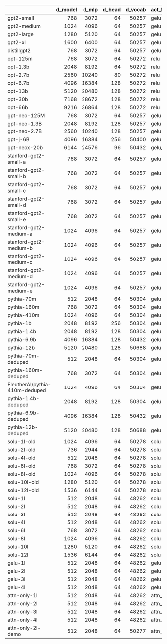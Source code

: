 |                                |   d_model |   d_mlp |   d_head |   d_vocab | act_fn    |   n_heads |   n_layers |   n_ctx | n_params   |
|:-------------------------------|----------:|--------:|---------:|----------:|:----------|----------:|-----------:|--------:|:-----------|
| gpt2-small                     |       768 |    3072 |       64 |     50257 | gelu      |        12 |         12 |    1024 | 85M        |
| gpt2-medium                    |      1024 |    4096 |       64 |     50257 | gelu      |        16 |         24 |    1024 | 302M       |
| gpt2-large                     |      1280 |    5120 |       64 |     50257 | gelu      |        20 |         36 |    1024 | 708M       |
| gpt2-xl                        |      1600 |    6400 |       64 |     50257 | gelu      |        25 |         48 |    1024 | 1.5B       |
| distillgpt2                    |       768 |    3072 |       64 |     50257 | gelu      |        12 |          6 |    1024 | 42M        |
| opt-125m                       |       768 |    3072 |       64 |     50272 | relu      |        12 |         12 |    2048 | 85M        |
| opt-1.3b                       |      2048 |    8192 |       64 |     50272 | relu      |        32 |         24 |    2048 | 1.2B       |
| opt-2.7b                       |      2560 |   10240 |       80 |     50272 | relu      |        32 |         32 |    2048 | 2.5B       |
| opt-6.7b                       |      4096 |   16384 |      128 |     50272 | relu      |        32 |         32 |    2048 | 6.4B       |
| opt-13b                        |      5120 |   20480 |      128 |     50272 | relu      |        40 |         40 |    2048 | 13B        |
| opt-30b                        |      7168 |   28672 |      128 |     50272 | relu      |        56 |         48 |    2048 | 30B        |
| opt-66b                        |      9216 |   36864 |      128 |     50272 | relu      |        72 |         64 |    2048 | 65B        |
| gpt-neo-125M                   |       768 |    3072 |       64 |     50257 | gelu      |        12 |         12 |    2048 | 85M        |
| gpt-neo-1.3B                   |      2048 |    8192 |      128 |     50257 | gelu      |        16 |         24 |    2048 | 1.2B       |
| gpt-neo-2.7B                   |      2560 |   10240 |      128 |     50257 | gelu      |        20 |         32 |    2048 | 2.5B       |
| gpt-j-6B                       |      4096 |   16384 |      256 |     50400 | gelu      |        16 |         28 |    2048 | 5.6B       |
| gpt-neox-20b                   |      6144 |   24576 |       96 |     50432 | gelu_fast |        64 |         44 |    2048 | 20B        |
| stanford-gpt2-small-a          |       768 |    3072 |       64 |     50257 | gelu      |        12 |         12 |    1024 | 85M        |
| stanford-gpt2-small-b          |       768 |    3072 |       64 |     50257 | gelu      |        12 |         12 |    1024 | 85M        |
| stanford-gpt2-small-c          |       768 |    3072 |       64 |     50257 | gelu      |        12 |         12 |    1024 | 85M        |
| stanford-gpt2-small-d          |       768 |    3072 |       64 |     50257 | gelu      |        12 |         12 |    1024 | 85M        |
| stanford-gpt2-small-e          |       768 |    3072 |       64 |     50257 | gelu      |        12 |         12 |    1024 | 85M        |
| stanford-gpt2-medium-a         |      1024 |    4096 |       64 |     50257 | gelu      |        16 |         24 |    1024 | 302M       |
| stanford-gpt2-medium-b         |      1024 |    4096 |       64 |     50257 | gelu      |        16 |         24 |    1024 | 302M       |
| stanford-gpt2-medium-c         |      1024 |    4096 |       64 |     50257 | gelu      |        16 |         24 |    1024 | 302M       |
| stanford-gpt2-medium-d         |      1024 |    4096 |       64 |     50257 | gelu      |        16 |         24 |    1024 | 302M       |
| stanford-gpt2-medium-e         |      1024 |    4096 |       64 |     50257 | gelu      |        16 |         24 |    1024 | 302M       |
| pythia-70m                     |       512 |    2048 |       64 |     50304 | gelu      |         8 |          6 |    2048 | 19M        |
| pythia-160m                    |       768 |    3072 |       64 |     50304 | gelu      |        12 |         12 |    2048 | 85M        |
| pythia-410m                    |      1024 |    4096 |       64 |     50304 | gelu      |        16 |         24 |    2048 | 302M       |
| pythia-1b                    |      2048 |    8192 |      256 |     50304 | gelu      |         8 |         16 |    2048 | 805M       |
| pythia-1.4b                    |      2048 |    8192 |      128 |     50304 | gelu      |        16 |         24 |    2048 | 1.2B       |
| pythia-6.9b                    |      4096 |   16384 |      128 |     50432 | gelu      |        32 |         32 |    2048 | 6.4B       |
| pythia-12b                     |      5120 |   20480 |      128 |     50688 | gelu      |        40 |         36 |    2048 | 11B        |
| pythia-70m-deduped             |       512 |    2048 |       64 |     50304 | gelu      |         8 |          6 |    2048 | 19M        |
| pythia-160m-deduped            |       768 |    3072 |       64 |     50304 | gelu      |        12 |         12 |    2048 | 85M        |
| EleutherAI/pythia-410m-deduped |      1024 |    4096 |       64 |     50304 | gelu      |        16 |         24 |    2048 | 302M       |
| pythia-1.4b-deduped            |      2048 |    8192 |      128 |     50304 | gelu      |        16 |         24 |    2048 | 1.2B       |
| pythia-6.9b-deduped            |      4096 |   16384 |      128 |     50432 | gelu      |        32 |         32 |    2048 | 6.4B       |
| pythia-12b-deduped             |      5120 |   20480 |      128 |     50688 | gelu      |        40 |         36 |    2048 | 11B        |
| solu-1l-old                    |      1024 |    4096 |       64 |     50278 | solu      |        16 |          1 |    1024 | 13M        |
| solu-2l-old                    |       736 |    2944 |       64 |     50278 | solu      |        11 |          2 |    1024 | 13M        |
| solu-4l-old                    |       512 |    2048 |       64 |     50278 | solu      |         8 |          4 |    1024 | 13M        |
| solu-6l-old                    |       768 |    3072 |       64 |     50278 | solu      |        12 |          6 |    1024 | 42M        |
| solu-8l-old                    |      1024 |    4096 |       64 |     50278 | solu      |        16 |          8 |    1024 | 101M       |
| solu-10l-old                   |      1280 |    5120 |       64 |     50278 | solu      |        20 |         10 |    1024 | 197M       |
| solu-12l-old                   |      1536 |    6144 |       64 |     50278 | solu      |        24 |         12 |    1024 | 340M       |
| solu-1l                        |       512 |    2048 |       64 |     48262 | solu      |         8 |          1 |    1024 | 3.1M       |
| solu-2l                        |       512 |    2048 |       64 |     48262 | solu      |         8 |          2 |    1024 | 6.3M       |
| solu-3l                        |       512 |    2048 |       64 |     48262 | solu      |         8 |          3 |    1024 | 9.4M       |
| solu-4l                        |       512 |    2048 |       64 |     48262 | solu      |         8 |          4 |    1024 | 13M        |
| solu-6l                        |       768 |    3072 |       64 |     48262 | solu      |        12 |          6 |    1024 | 42M        |
| solu-8l                        |      1024 |    4096 |       64 |     48262 | solu      |        16 |          8 |    1024 | 101M       |
| solu-10l                       |      1280 |    5120 |       64 |     48262 | solu      |        20 |         10 |    1024 | 197M       |
| solu-12l                       |      1536 |    6144 |       64 |     48262 | solu      |        24 |         12 |    1024 | 340M       |
| gelu-1l                        |       512 |    2048 |       64 |     48262 | gelu      |         8 |          1 |    1024 | 3.1M       |
| gelu-2l                        |       512 |    2048 |       64 |     48262 | gelu      |         8 |          2 |    1024 | 6.3M       |
| gelu-3l                        |       512 |    2048 |       64 |     48262 | gelu      |         8 |          3 |    1024 | 9.4M       |
| gelu-4l                        |       512 |    2048 |       64 |     48262 | gelu      |         8 |          4 |    1024 | 13M        |
| attn-only-1l                   |       512 |    2048 |       64 |     48262 | attn_only |         8 |          1 |    1024 | 1.0M       |
| attn-only-2l                   |       512 |    2048 |       64 |     48262 | attn_only |         8 |          2 |    1024 | 2.1M       |
| attn-only-3l                   |       512 |    2048 |       64 |     48262 | attn_only |         8 |          3 |    1024 | 3.1M       |
| attn-only-4l                   |       512 |    2048 |       64 |     48262 | attn_only |         8 |          4 |    1024 | 4.2M       |
| attn-only-2l-demo              |       512 |    2048 |       64 |     50277 | attn_only |         8 |          2 |    1024 | 2.1M       |